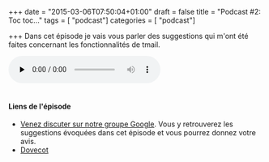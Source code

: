 +++
date = "2015-03-06T07:50:04+01:00"
draft = false
title = "Podcast #2: Toc toc..."
tags = [ "podcast"]
categories = [ "podcast"]

+++
Dans cet épisode je vais vous parler des suggestions qui m'ont été faites concernant les fonctionnalités de tmail.
<div class="player">
    <audio controls preload="none">
        <!-- Audio files -->
        <source src="//podcasts.toorop.fr/tmail/enclosures/tmail-devcast-ep2.mp3" type="audio/mp3">
        <!-- Fallback for browsers that don't support the <audio> element -->
        <div>
            <a href="//podcasts.toorop.fr/tmail/enclosures/tmail-devcast-ep2.mp3">Download</a>
        </div>
    </audio>
</div>
<br>
<!--more-->

#### Liens de l'épisode

* [Venez discuter sur notre groupe Google](https://groups.google.com/forum/?hl=fr#!forum/tmail-dev). Vous y retrouverez les suggestions évoquées dans cet épisode et vous pourrez donnez votre avis.
* [Dovecot](http://www.dovecot.org/)
